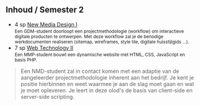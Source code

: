 Inhoud **/ Semester 2**
-----------------------

 - 4 sp [New Media Design I]( https://bamaflexweb.arteveldehs.be/BMFUIDetailxOLOD.aspx?a=63943&b=5&c=1)  
   <small>Een GDM-student doorloopt een projectmethodologie (workflow) om interactieve digitale producten te ontwerpen. Met deze workflow zal je de benodige werkdocumenten realiseren (sitemap, wireframes, style tile, digitale huisstijlgids ...).</small>
 - 7 sp [Web Technology II]( https://bamaflexweb.arteveldehs.be/BMFUIDetailxOLOD.aspx?a=63944&b=5&c=1)  
   <small>Een MMP-student bouwt een dynamische website met HTML, CSS, JavaScript en basis PHP.</small>

> Een NMD-student zal in contact komen met een adaptie van de aangeleerder projectmethodologie inherent aan het bedrijf. Je kent je positie hierbinnen en weet waarmee je aan de slag moet gaan en wat je moet opleveren. Je leert in deze olod's de basis van client-side en server-side scripting.